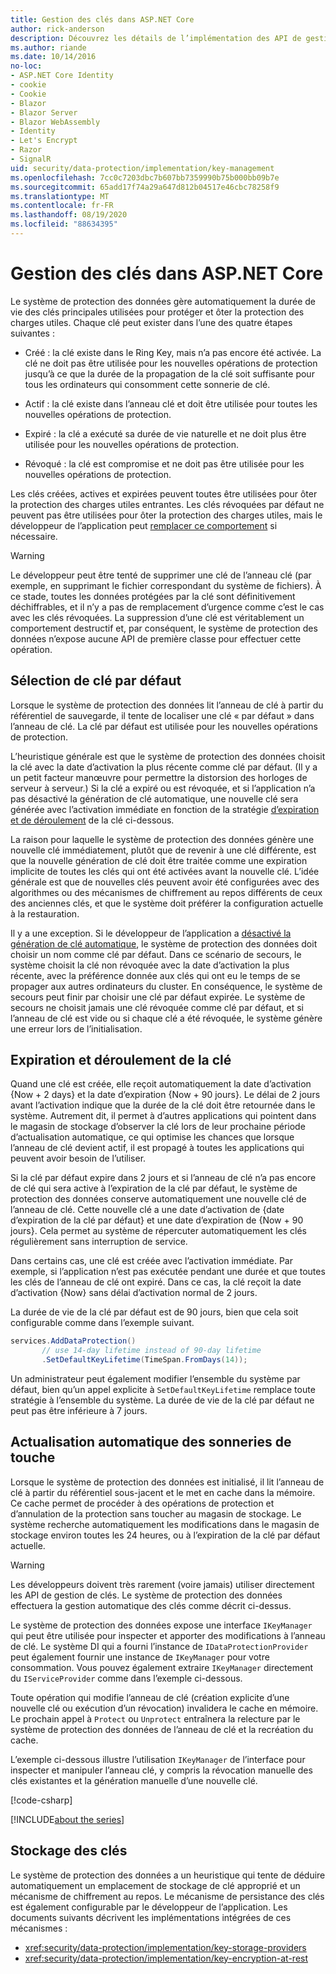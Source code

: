 ```yaml
---
title: Gestion des clés dans ASP.NET Core
author: rick-anderson
description: Découvrez les détails de l’implémentation des API de gestion de clés de protection des données ASP.NET Core.
ms.author: riande
ms.date: 10/14/2016
no-loc:
- ASP.NET Core Identity
- cookie
- Cookie
- Blazor
- Blazor Server
- Blazor WebAssembly
- Identity
- Let's Encrypt
- Razor
- SignalR
uid: security/data-protection/implementation/key-management
ms.openlocfilehash: 7cc0c7203dbc7b607bb7359990b75b000bb09b7e
ms.sourcegitcommit: 65add17f74a29a647d812b04517e46cbc78258f9
ms.translationtype: MT
ms.contentlocale: fr-FR
ms.lasthandoff: 08/19/2020
ms.locfileid: "88634395"
---
```

# <a name="key-management-in-aspnet-core"></a>Gestion des clés dans ASP.NET Core

<a name="data-protection-implementation-key-management"></a>

Le système de protection des données gère automatiquement la durée de vie des clés principales utilisées pour protéger et ôter la protection des charges utiles. Chaque clé peut exister dans l’une des quatre étapes suivantes :

* Créé : la clé existe dans le Ring Key, mais n’a pas encore été activée. La clé ne doit pas être utilisée pour les nouvelles opérations de protection jusqu’à ce que la durée de la propagation de la clé soit suffisante pour tous les ordinateurs qui consomment cette sonnerie de clé.

* Actif : la clé existe dans l’anneau clé et doit être utilisée pour toutes les nouvelles opérations de protection.

* Expiré : la clé a exécuté sa durée de vie naturelle et ne doit plus être utilisée pour les nouvelles opérations de protection.

* Révoqué : la clé est compromise et ne doit pas être utilisée pour les nouvelles opérations de protection.

Les clés créées, actives et expirées peuvent toutes être utilisées pour ôter la protection des charges utiles entrantes. Les clés révoquées par défaut ne peuvent pas être utilisées pour ôter la protection des charges utiles, mais le développeur de l’application peut [remplacer ce comportement](xref:security/data-protection/consumer-apis/dangerous-unprotect#data-protection-consumer-apis-dangerous-unprotect) si nécessaire.

>[!WARNING]
> Le développeur peut être tenté de supprimer une clé de l’anneau clé (par exemple, en supprimant le fichier correspondant du système de fichiers). À ce stade, toutes les données protégées par la clé sont définitivement déchiffrables, et il n’y a pas de remplacement d’urgence comme c’est le cas avec les clés révoquées. La suppression d’une clé est véritablement un comportement destructif et, par conséquent, le système de protection des données n’expose aucune API de première classe pour effectuer cette opération.

## <a name="default-key-selection"></a>Sélection de clé par défaut

Lorsque le système de protection des données lit l’anneau de clé à partir du référentiel de sauvegarde, il tente de localiser une clé « par défaut » dans l’anneau de clé. La clé par défaut est utilisée pour les nouvelles opérations de protection.

L’heuristique générale est que le système de protection des données choisit la clé avec la date d’activation la plus récente comme clé par défaut. (Il y a un petit facteur manœuvre pour permettre la distorsion des horloges de serveur à serveur.) Si la clé a expiré ou est révoquée, et si l’application n’a pas désactivé la génération de clé automatique, une nouvelle clé sera générée avec l’activation immédiate en fonction de la stratégie [d’expiration et de déroulement](xref:security/data-protection/implementation/key-management#data-protection-implementation-key-management-expiration) de la clé ci-dessous.

La raison pour laquelle le système de protection des données génère une nouvelle clé immédiatement, plutôt que de revenir à une clé différente, est que la nouvelle génération de clé doit être traitée comme une expiration implicite de toutes les clés qui ont été activées avant la nouvelle clé. L’idée générale est que de nouvelles clés peuvent avoir été configurées avec des algorithmes ou des mécanismes de chiffrement au repos différents de ceux des anciennes clés, et que le système doit préférer la configuration actuelle à la restauration.

Il y a une exception. Si le développeur de l’application a [désactivé la génération de clé automatique](xref:security/data-protection/configuration/overview#disableautomatickeygeneration), le système de protection des données doit choisir un nom comme clé par défaut. Dans ce scénario de secours, le système choisit la clé non révoquée avec la date d’activation la plus récente, avec la préférence donnée aux clés qui ont eu le temps de se propager aux autres ordinateurs du cluster. En conséquence, le système de secours peut finir par choisir une clé par défaut expirée. Le système de secours ne choisit jamais une clé révoquée comme clé par défaut, et si l’anneau de clé est vide ou si chaque clé a été révoquée, le système génère une erreur lors de l’initialisation.

<a name="data-protection-implementation-key-management-expiration"></a>

## <a name="key-expiration-and-rolling"></a>Expiration et déroulement de la clé

Quand une clé est créée, elle reçoit automatiquement la date d’activation {Now + 2 days} et la date d’expiration {Now + 90 jours}. Le délai de 2 jours avant l’activation indique que la durée de la clé doit être retournée dans le système. Autrement dit, il permet à d’autres applications qui pointent dans le magasin de stockage d’observer la clé lors de leur prochaine période d’actualisation automatique, ce qui optimise les chances que lorsque l’anneau de clé devient actif, il est propagé à toutes les applications qui peuvent avoir besoin de l’utiliser.

Si la clé par défaut expire dans 2 jours et si l’anneau de clé n’a pas encore de clé qui sera active à l’expiration de la clé par défaut, le système de protection des données conserve automatiquement une nouvelle clé de l’anneau de clé. Cette nouvelle clé a une date d’activation de {date d’expiration de la clé par défaut} et une date d’expiration de {Now + 90 jours}. Cela permet au système de répercuter automatiquement les clés régulièrement sans interruption de service.

Dans certains cas, une clé est créée avec l’activation immédiate. Par exemple, si l’application n’est pas exécutée pendant une durée et que toutes les clés de l’anneau de clé ont expiré. Dans ce cas, la clé reçoit la date d’activation {Now} sans délai d’activation normal de 2 jours.

La durée de vie de la clé par défaut est de 90 jours, bien que cela soit configurable comme dans l’exemple suivant.

```csharp
services.AddDataProtection()
       // use 14-day lifetime instead of 90-day lifetime
       .SetDefaultKeyLifetime(TimeSpan.FromDays(14));
```

Un administrateur peut également modifier l’ensemble du système par défaut, bien qu’un appel explicite à `SetDefaultKeyLifetime` remplace toute stratégie à l’ensemble du système. La durée de vie de la clé par défaut ne peut pas être inférieure à 7 jours.

## <a name="automatic-key-ring-refresh"></a>Actualisation automatique des sonneries de touche

Lorsque le système de protection des données est initialisé, il lit l’anneau de clé à partir du référentiel sous-jacent et le met en cache dans la mémoire. Ce cache permet de procéder à des opérations de protection et d’annulation de la protection sans toucher au magasin de stockage. Le système recherche automatiquement les modifications dans le magasin de stockage environ toutes les 24 heures, ou à l’expiration de la clé par défaut actuelle.

>[!WARNING]
> Les développeurs doivent très rarement (voire jamais) utiliser directement les API de gestion de clés. Le système de protection des données effectuera la gestion automatique des clés comme décrit ci-dessus.

Le système de protection des données expose une interface `IKeyManager` qui peut être utilisée pour inspecter et apporter des modifications à l’anneau de clé. Le système DI qui a fourni l’instance de `IDataProtectionProvider` peut également fournir une instance de `IKeyManager` pour votre consommation. Vous pouvez également extraire `IKeyManager` directement du `IServiceProvider` comme dans l’exemple ci-dessous.

Toute opération qui modifie l’anneau de clé (création explicite d’une nouvelle clé ou exécution d’un révocation) invalidera le cache en mémoire. Le prochain appel à `Protect` ou `Unprotect` entraînera la relecture par le système de protection des données de l’anneau de clé et la recréation du cache.

L’exemple ci-dessous illustre l’utilisation `IKeyManager` de l’interface pour inspecter et manipuler l’anneau clé, y compris la révocation manuelle des clés existantes et la génération manuelle d’une nouvelle clé.

[!code-csharp[](key-management/samples/key-management.cs)]

[!INCLUDE[about the series](~/includes/code-comments-loc.md)]

## <a name="key-storage"></a>Stockage des clés

Le système de protection des données a un heuristique qui tente de déduire automatiquement un emplacement de stockage de clé approprié et un mécanisme de chiffrement au repos. Le mécanisme de persistance des clés est également configurable par le développeur de l’application. Les documents suivants décrivent les implémentations intégrées de ces mécanismes :

* <xref:security/data-protection/implementation/key-storage-providers>
* <xref:security/data-protection/implementation/key-encryption-at-rest>
